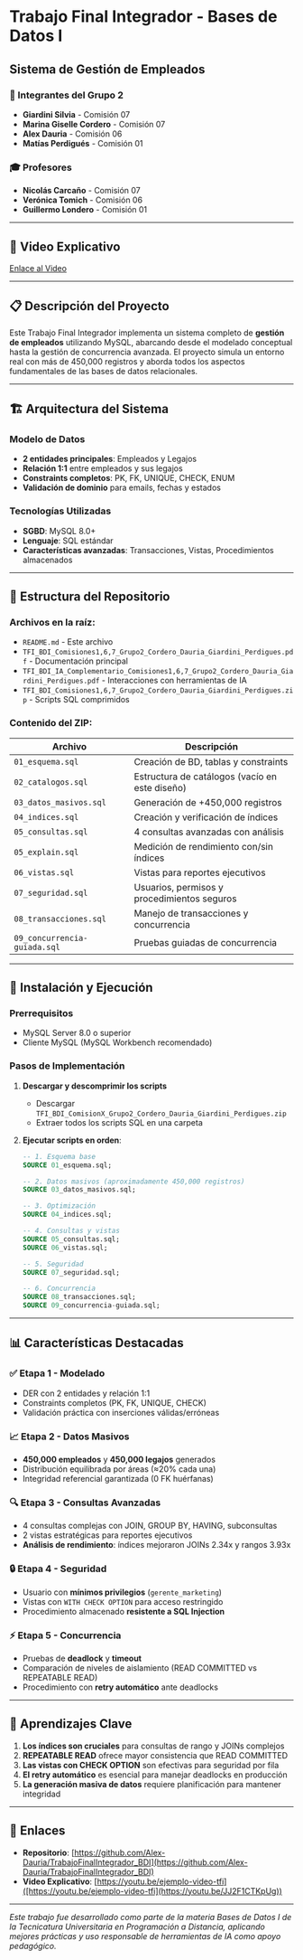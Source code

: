 # Trabajo Final Integrador - Bases de Datos I  
## Sistema de Gestión de Empleados  

### 👥 Integrantes del Grupo 2 
- **Giardini Silvia** - Comisión 07  
- **Marina Giselle Cordero** - Comisión 07  
- **Alex Dauria** - Comisión 06  
- **Matías Perdigués** - Comisión 01  

### 🎓 Profesores  
- **Nicolás Carcaño** - Comisión 07  
- **Verónica Tomich** - Comisión 06  
- **Guillermo Londero** - Comisión 01  

---

## 🎥 Video Explicativo  
[Enlace al Video]([https://youtu.be/ejemplo-video-tfi](https://youtu.be/JJ2F1CTKpUg))  

---

## 📋 Descripción del Proyecto  
Este Trabajo Final Integrador implementa un sistema completo de **gestión de empleados** utilizando MySQL, abarcando desde el modelado conceptual hasta la gestión de concurrencia avanzada. El proyecto simula un entorno real con más de 450,000 registros y aborda todos los aspectos fundamentales de las bases de datos relacionales.

---

## 🏗️ Arquitectura del Sistema  

### Modelo de Datos
- **2 entidades principales**: Empleados y Legajos
- **Relación 1:1** entre empleados y sus legajos
- **Constraints completos**: PK, FK, UNIQUE, CHECK, ENUM
- **Validación de dominio** para emails, fechas y estados

### Tecnologías Utilizadas
- **SGBD**: MySQL 8.0+
- **Lenguaje**: SQL estándar
- **Características avanzadas**: Transacciones, Vistas, Procedimientos almacenados

---

## 📁 Estructura del Repositorio

### Archivos en la raíz:
- `README.md` - Este archivo
- `TFI_BDI_Comisiones1,6,7_Grupo2_Cordero_Dauria_Giardini_Perdigues.pdf` - Documentación principal
- `TFI_BDI_IA_Complementario_Comisiones1,6,7_Grupo2_Cordero_Dauria_Giardini_Perdigues.pdf` - Interacciones con herramientas de IA
- `TFI_BDI_Comisiones1,6,7_Grupo2_Cordero_Dauria_Giardini_Perdigues.zip` - Scripts SQL comprimidos

### Contenido del ZIP:
| Archivo | Descripción |
|---------|-------------|
| `01_esquema.sql` | Creación de BD, tablas y constraints |
| `02_catalogos.sql` | Estructura de catálogos (vacío en este diseño) |
| `03_datos_masivos.sql` | Generación de +450,000 registros |
| `04_indices.sql` | Creación y verificación de índices |
| `05_consultas.sql` | 4 consultas avanzadas con análisis |
| `05_explain.sql` | Medición de rendimiento con/sin índices |
| `06_vistas.sql` | Vistas para reportes ejecutivos |
| `07_seguridad.sql` | Usuarios, permisos y procedimientos seguros |
| `08_transacciones.sql` | Manejo de transacciones y concurrencia |
| `09_concurrencia-guiada.sql` | Pruebas guiadas de concurrencia |

---

## 🚀 Instalación y Ejecución

### Prerrequisitos
- MySQL Server 8.0 o superior
- Cliente MySQL (MySQL Workbench recomendado)

### Pasos de Implementación
1. **Descargar y descomprimir los scripts**
   - Descargar `TFI_BDI_ComisionX_Grupo2_Cordero_Dauria_Giardini_Perdigues.zip`
   - Extraer todos los scripts SQL en una carpeta

2. **Ejecutar scripts en orden**:
   ```sql
   -- 1. Esquema base
   SOURCE 01_esquema.sql;
   
   -- 2. Datos masivos (aproximadamente 450,000 registros)
   SOURCE 03_datos_masivos.sql;
   
   -- 3. Optimización
   SOURCE 04_indices.sql;
   
   -- 4. Consultas y vistas
   SOURCE 05_consultas.sql;
   SOURCE 06_vistas.sql;
   
   -- 5. Seguridad
   SOURCE 07_seguridad.sql;
   
   -- 6. Concurrencia
   SOURCE 08_transacciones.sql;
   SOURCE 09_concurrencia-guiada.sql;

---

## 📊 Características Destacadas

### ✅ Etapa 1 - Modelado
- DER con 2 entidades y relación 1:1
- Constraints completos (PK, FK, UNIQUE, CHECK)
- Validación práctica con inserciones válidas/erróneas

### 📈 Etapa 2 - Datos Masivos
- **450,000 empleados** y **450,000 legajos** generados
- Distribución equilibrada por áreas (≈20% cada una)
- Integridad referencial garantizada (0 FK huérfanas)

### 🔍 Etapa 3 - Consultas Avanzadas
- 4 consultas complejas con JOIN, GROUP BY, HAVING, subconsultas
- 2 vistas estratégicas para reportes ejecutivos
- **Análisis de rendimiento**: índices mejoraron JOINs 2.34x y rangos 3.93x

### 🔒 Etapa 4 - Seguridad
- Usuario con **mínimos privilegios** (`gerente_marketing`)
- Vistas con `WITH CHECK OPTION` para acceso restringido
- Procedimiento almacenado **resistente a SQL Injection**

### ⚡ Etapa 5 - Concurrencia
- Pruebas de **deadlock** y **timeout**
- Comparación de niveles de aislamiento (READ COMMITTED vs REPEATABLE READ)
- Procedimiento con **retry automático** ante deadlocks

---


## 🧠 Aprendizajes Clave

1. **Los índices son cruciales** para consultas de rango y JOINs complejos
2. **REPEATABLE READ** ofrece mayor consistencia que READ COMMITTED
3. **Las vistas con CHECK OPTION** son efectivas para seguridad por fila
4. **El retry automático** es esencial para manejar deadlocks en producción
5. **La generación masiva de datos** requiere planificación para mantener integridad

---

## 🔗 Enlaces

- **Repositorio**: [https://github.com/Alex-Dauria/TrabajoFinalIntegrador_BDI](https://github.com/Alex-Dauria/TrabajoFinalIntegrador_BDI)
- **Video Explicativo**: [https://youtu.be/ejemplo-video-tfi]([https://youtu.be/ejemplo-video-tfi](https://youtu.be/JJ2F1CTKpUg))

---

*Este trabajo fue desarrollado como parte de la materia Bases de Datos I de la Tecnicatura Universitaria en Programación a Distancia, aplicando mejores prácticas y uso responsable de herramientas de IA como apoyo pedagógico.*
